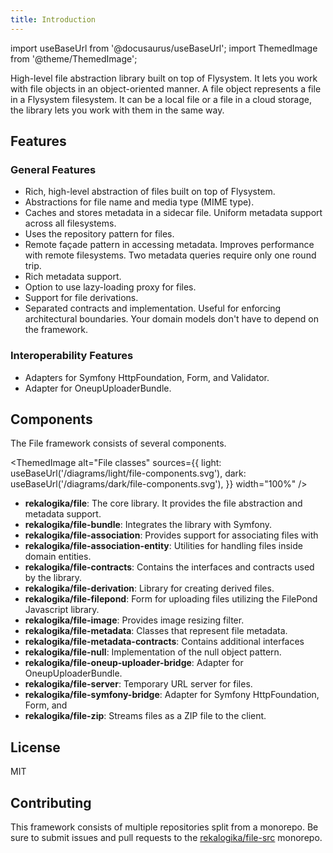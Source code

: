 ```yaml
---
title: Introduction
---
```


import useBaseUrl from '@docusaurus/useBaseUrl';
import ThemedImage from '@theme/ThemedImage';

High-level file abstraction library built on top of Flysystem. It lets you work
with file objects in an object-oriented manner. A file object represents a file
in a Flysystem filesystem. It can be a local file or a file in a cloud storage,
the library lets you work with them in the same way.

## Features

### General Features

* Rich, high-level abstraction of files built on top of Flysystem.
* Abstractions for file name and media type (MIME type).
* Caches and stores metadata in a sidecar file. Uniform metadata support across
  all filesystems.
* Uses the repository pattern for files.
* Remote façade pattern in accessing metadata. Improves performance with remote
  filesystems. Two metadata queries require only one round trip.
* Rich metadata support.
* Option to use lazy-loading proxy for files.
* Support for file derivations.
* Separated contracts and implementation. Useful for enforcing architectural
  boundaries. Your domain models don't have to depend on the framework.
### Interoperability Features

* Adapters for Symfony HttpFoundation, Form, and Validator.
* Adapter for OneupUploaderBundle.

## Components

The File framework consists of several components.

<ThemedImage
  alt="File classes"
  sources={{
    light: useBaseUrl('/diagrams/light/file-components.svg'),
    dark: useBaseUrl('/diagrams/dark/file-components.svg'),
  }}
  width="100%"
/>

* **rekalogika/file**: The core library. It provides the file abstraction and
  metadata support.
* **rekalogika/file-bundle**: Integrates the library with Symfony.
* **rekalogika/file-association**: Provides support for associating files with
* **rekalogika/file-association-entity**: Utilities for handling files inside
  domain entities.
* **rekalogika/file-contracts**: Contains the interfaces and contracts used by
  the library.
* **rekalogika/file-derivation**: Library for creating derived files.
* **rekalogika/file-filepond**: Form for uploading files utilizing the FilePond Javascript library.
* **rekalogika/file-image**: Provides image resizing filter.
* **rekalogika/file-metadata**: Classes that represent file metadata.
* **rekalogika/file-metadata-contracts**: Contains additional interfaces
* **rekalogika/file-null**: Implementation of the null object pattern.
* **rekalogika/file-oneup-uploader-bridge**: Adapter for OneupUploaderBundle.
* **rekalogika/file-server**: Temporary URL server for files.
* **rekalogika/file-symfony-bridge**: Adapter for Symfony HttpFoundation, Form, and
* **rekalogika/file-zip**: Streams files as a ZIP file to the client.

## License

MIT

## Contributing

This framework consists of multiple repositories split from a monorepo. Be
sure to submit issues and pull requests to the
[rekalogika/file-src](https://github.com/rekalogika/file-src) monorepo.